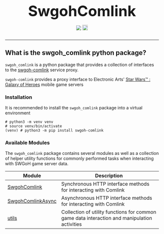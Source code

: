 <style>
.center {
    display: flex;
    justify-content: center;
}
</style>

<h1 class="center" style="font-size: 3rem; margin: -15px 0">
SwgohComlink
</h1>
<br>
<div class="center">
<p>
<img src="https://github.com/swgoh-utils/comlink-python/actions/workflows/tests.yml/badge.svg?branch=1.13.0rc1">
<a href="https://badge.fury.io/py/swgoh-comlink"><img src="https://badge.fury.io/py/swgoh-comlink.svg" alt="PyPI version" height="18"></a></p>
</div>

---

## What is the swgoh_comlink python package?

`swgoh_comlink` is a python package that provides a collection of interfaces to
the [swgoh-comlink](https://github.com/swgoh-utils/swgoh-comlink) service proxy.

`swgoh-comlink` provides a proxy interface to Electronic
Arts' [Star Wars&trade; : Galaxy of Heroes](https://www.ea.com/games/starwars/galaxy-of-heroes) mobile game servers

### Installation

It is recommended to install the `swgoh_comlink` package into a virtual environment

```shell
# python3 -m venv venv
# source venv/bin/activate
(venv) # python3 -m pip install swgoh-comlink
```

### Available Modules

The `swgoh_comlink` package contains several modules as well as a collection of helper utility functions for commonly
performed tasks when interacting with SWGoH game server data.

| Module                                      | Description                                                                                  |
|---------------------------------------------|----------------------------------------------------------------------------------------------|
| [SwgohComlink](swgoh_comlink.md)            | Synchronous HTTP interface methods for interacting with Comlink                              |
| [SwgohComlinkAsync](swgoh_comlink_async.md) | Asynchronous HTTP interface methods for interacting with Comlink                             |
| [utils](utils.md)                           | Collection of utility functions for common game data interaction and manipulation activities |

